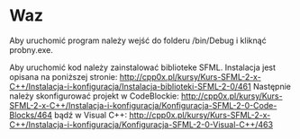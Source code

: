 # Waz

Aby uruchomić program należy wejść do folderu /bin/Debug i kliknąć probny.exe.

Aby uruchomić kod należy zainstalować biblioteke SFML. Instalacja jest opisana na poniższej stronie:
http://cpp0x.pl/kursy/Kurs-SFML-2-x-C++/Instalacja-i-konfiguracja/Instalacja-biblioteki-SFML-2-0/461
Następnie należy skonfigurować projekt w CodeBlockie:
http://cpp0x.pl/kursy/Kurs-SFML-2-x-C++/Instalacja-i-konfiguracja/Konfiguracja-SFML-2-0-Code-Blocks/464
bądź w Visual C++:
http://cpp0x.pl/kursy/Kurs-SFML-2-x-C++/Instalacja-i-konfiguracja/Konfiguracja-SFML-2-0-Visual-C++/463

